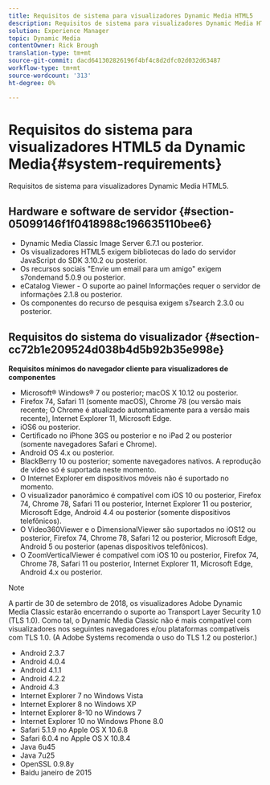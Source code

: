 ```yaml
---
title: Requisitos de sistema para visualizadores Dynamic Media HTML5
description: Requisitos de sistema para visualizadores Dynamic Media HTML5.
solution: Experience Manager
topic: Dynamic Media
contentOwner: Rick Brough
translation-type: tm+mt
source-git-commit: dacd641302826196f4bf4c8d2dfc02d032d63487
workflow-type: tm+mt
source-wordcount: '313'
ht-degree: 0%

---
```



# Requisitos do sistema para visualizadores HTML5 da Dynamic Media{#system-requirements}

Requisitos de sistema para visualizadores Dynamic Media HTML5.

<!-- Updated January 13, 2021 from https://wiki.corp.adobe.com/pages/viewpage.action?spaceKey=scene7qa&title=s7Viewers%2C+S7SDK%2C+S7OnDemand+Release+Notes - Contact is Sasha -->

## Hardware e software de servidor {#section-05099146f1f0418988c196635110bee6}

* Dynamic Media Classic Image Server 6.7.1 ou posterior.
* Os visualizadores HTML5 exigem bibliotecas do lado do servidor JavaScript do SDK 3.10.2 ou posterior.
* Os recursos sociais &quot;Envie um email para um amigo&quot; exigem s7ondemand 5.0.9 ou posterior.
* eCatalog Viewer - O suporte ao painel Informações requer o servidor de informações 2.1.8 ou posterior.
* Os componentes do recurso de pesquisa exigem s7search 2.3.0 ou posterior.

## Requisitos do sistema do visualizador {#section-cc72b1e209524d038b4d5b92b35e998e}

**Requisitos mínimos do navegador cliente para visualizadores de componentes**

* Microsoft® Windows® 7 ou posterior; macOS X 10.12 ou posterior.
* Firefox 74, Safari 11 (somente macOS), Chrome 78 (ou versão mais recente; O Chrome é atualizado automaticamente para a versão mais recente), Internet Explorer 11, Microsoft Edge.
* iOS6 ou posterior.
* Certificado no iPhone 3GS ou posterior e no iPad 2 ou posterior (somente navegadores Safari e Chrome).
* Android OS 4.x ou posterior.
* BlackBerry 10 ou posterior; somente navegadores nativos. A reprodução de vídeo só é suportada neste momento.
* O Internet Explorer em dispositivos móveis não é suportado no momento.
* O visualizador panorâmico é compatível com iOS 10 ou posterior, Firefox 74, Chrome 78, Safari 11 ou posterior, Internet Explorer 11 ou posterior, Microsoft Edge, Android 4.4 ou posterior (somente dispositivos telefônicos).
* O Video360Viewer e o DimensionalViewer são suportados no iOS12 ou posterior, Firefox 74, Chrome 78, Safari 12 ou posterior, Microsoft Edge, Android 5 ou posterior (apenas dispositivos telefônicos).
* O ZoomVerticalViewer é compatível com iOS 10 ou posterior, Firefox 74, Chrome 78, Safari 11 ou posterior, Internet Explorer 11, Microsoft Edge, Android 4.x ou posterior.

>[!NOTE]
>
>A partir de 30 de setembro de 2018, os visualizadores Adobe Dynamic Media Classic estarão encerrando o suporte ao Transport Layer Security 1.0 (TLS 1.0). Como tal, o Dynamic Media Classic não é mais compatível com visualizadores nos seguintes navegadores e/ou plataformas compatíveis com TLS 1.0. (A Adobe Systems recomenda o uso do TLS 1.2 ou posterior.)

* Android 2.3.7
* Android 4.0.4
* Android 4.1.1
* Android 4.2.2
* Android 4.3
* Internet Explorer 7 no Windows Vista
* Internet Explorer 8 no Windows XP
* Internet Explorer 8-10 no Windows 7
* Internet Explorer 10 no Windows Phone 8.0
* Safari 5.1.9 no Apple OS X 10.6.8
* Safari 6.0.4 no Apple OS X 10.8.4
* Java 6u45
* Java 7u25
* OpenSSL 0.9.8y
* Baidu janeiro de 2015

<!-- 

>[!NOTE]
>
>FLASH VIEWERS END-OF-LIFE—Effective January 31, 2017, Adobe Scene7 Publishing System officially ended support for the Flash viewer platform. For more information about this important change, see the following FAQ website:

[https://docs.adobe.com/content/docs/en/aem/6-1/administer/integration/marketing-cloud/scene7/flash-eol.html](https://docs.adobe.com/content/docs/en/aem/6-1/administer/integration/marketing-cloud/scene7/flash-eol.html).  

-->
